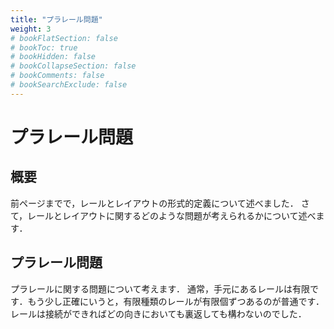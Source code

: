 ```yaml
---
title: "プラレール問題"
weight: 3
# bookFlatSection: false
# bookToc: true
# bookHidden: false
# bookCollapseSection: false
# bookComments: false
# bookSearchExclude: false
---
```


# プラレール問題

## 概要

前ページまでで，レールとレイアウトの形式的定義について述べました．
さて，レールとレイアウトに関するどのような問題が考えられるかについて述べます．

## プラレール問題

プラレールに関する問題について考えます．
通常，手元にあるレールは有限です．もう少し正確にいうと，有限種類のレールが有限個ずつあるのが普通です．レールは接続ができればどの向きにおいても裏返しても構わないのでした．


